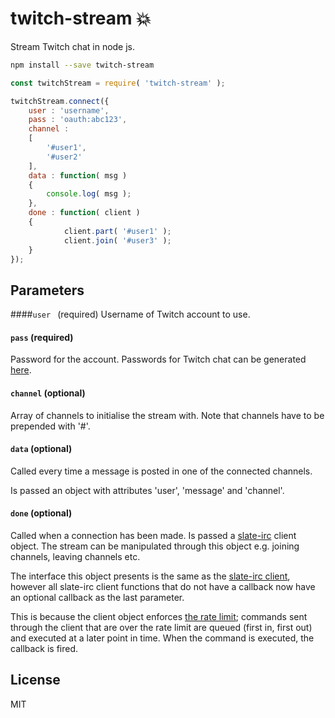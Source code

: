 # twitch-stream :boom:
Stream Twitch chat in node js.

```bash
npm install --save twitch-stream
```

```js
const twitchStream = require( 'twitch-stream' );

twitchStream.connect({
	user : 'username',
	pass : 'oauth:abc123',
	channel : 
	[
		'#user1',
		'#user2'
	],
	data : function( msg )
	{
		console.log( msg );
	},
	done : function( client )
   	{
	        client.part( '#user1' );
	        client.join( '#user3' );
    }
});
```

## Parameters
####```user ``` (required)
Username of Twitch account to use.
#### ```pass``` (required)
Password for the account. Passwords for Twitch chat can be generated <a href="http://twitchapps.com/tmi/">here</a>.
#### ```channel``` (optional)
Array of channels to initialise the stream with. Note that channels have to be prepended with '#'.
#### ```data``` (optional)
Called every time a message is posted in one of the connected channels.

Is passed an object with attributes 'user', 'message' and 'channel'.
#### ```done``` (optional)
Called when a connection has been made. Is passed a <a href="https://github.com/slate/slate-irc">slate-irc</a> client object. The stream can be manipulated through this object e.g. joining channels, leaving channels etc.

The interface this object presents is the same as the <a href="https://github.com/slate/slate-irc/blob/master/docs.md#client">slate-irc client</a>, however all slate-irc client functions that do not have a callback now have an optional callback as the last parameter.

This is because the client object enforces <a href="https://github.com/justintv/Twitch-API/blob/master/IRC.md#command--message-limit">the rate limit</a>; commands sent through the client that are over the rate limit are queued (first in, first out) and executed at a later point in time. When the command is executed, the callback is fired.

## License
MIT
